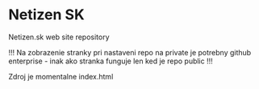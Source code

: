 # Netizen SK
Netizen.sk web site repository

!!! Na zobrazenie stranky pri nastaveni repo na private je potrebny github enterprise - inak ako stranka funguje len ked je repo public !!!

Zdroj je momentalne index.html
